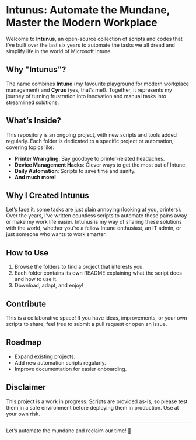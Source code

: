 # Intunus: Automate the Mundane, Master the Modern Workplace

Welcome to **Intunus**, an open-source collection of scripts and codes that I’ve built over the last six years to automate the tasks we all dread and simplify life in the world of Microsoft Intune.

## Why "Intunus"?
The name combines **Intune** (my favourite playground for modern workplace management) and **Cyrus** (yes, that’s me!). Together, it represents my journey of turning frustration into innovation and manual tasks into streamlined solutions.

## What’s Inside?
This repository is an ongoing project, with new scripts and tools added regularly. Each folder is dedicated to a specific project or automation, covering topics like:

- **Printer Wrangling**: Say goodbye to printer-related headaches.
- **Device Management Hacks**: Clever ways to get the most out of Intune.
- **Daily Automation**: Scripts to save time and sanity.
- **And much more!**

## Why I Created Intunus
Let’s face it: some tasks are just plain annoying (looking at you, printers). Over the years, I’ve written countless scripts to automate these pains away or make my work life easier. Intunus is my way of sharing these solutions with the world, whether you’re a fellow Intune enthusiast, an IT admin, or just someone who wants to work smarter.

## How to Use
1. Browse the folders to find a project that interests you.
2. Each folder contains its own README explaining what the script does and how to use it.
3. Download, adapt, and enjoy!

## Contribute
This is a collaborative space! If you have ideas, improvements, or your own scripts to share, feel free to submit a pull request or open an issue.

## Roadmap
- Expand existing projects.
- Add new automation scripts regularly.
- Improve documentation for easier onboarding.

## Disclaimer
This project is a work in progress. Scripts are provided as-is, so please test them in a safe environment before deploying them in production. Use at your own risk.

---

Let’s automate the mundane and reclaim our time! 🚀

